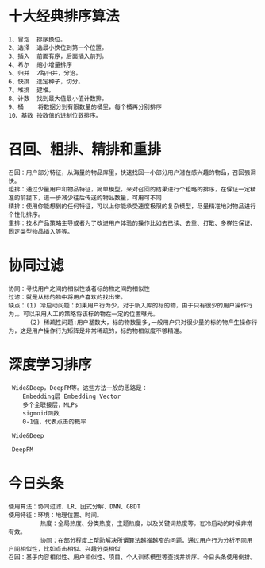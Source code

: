 # 十大经典排序算法
    1、冒泡  排序换位。
    2、选择  选最小换位到第一个位置。
    3、插入  前面有序，后面插入前列。
    4、希尔  缩小增量排序
    5、归并  2路归并，分治。
    6、快排  选定种子，切分。
    7、堆排  建堆。
    8、计数  找到最大值最小值计数排。
    9、桶    将数据分到有限数量的桶里，每个桶再分别排序
    10、基数 按数值的进制位数排序。
   
# 召回、粗排、精排和重排
    召回：用户部分特征，从海量的物品库里，快速找回一小部分用户潜在感兴趣的物品，召回强调快。
    粗排：通过少量用户和物品特征，简单模型，来对召回的结果进行个粗略的排序，在保证一定精准的前提下，进一步减少往后传送的物品数量，可用可不同
    精排：使用你能想到的任何特征，可以上你能承受速度极限的复杂模型，尽量精准地对物品进行个性化排序。
    重排：技术产品策略主导或者为了改进用户体验的操作比如去已读、去重、打散、多样性保证、固定类型物品插入等等。

# 协同过滤
    协同：寻找用户之间的相似性或者标的物之间的相似性
    过滤：就是从标的物中将用户喜欢的找出来。
    缺点：(1) 冷启动问题：如果用户行为少，对于新入库的标的物，由于只有很少的用户操作行为，。可以采用人工的策略将该标的物在一定的位置曝光。
          (2) 稀疏性问题:用户基数大，标的物数量多,一般用户只对很少量的标的物产生操作行为，这是用户操作行为矩阵是非常稀疏的，标的物相似度不够精准。

# 深度学习排序
     Wide&Deep，DeepFM等。这些方法一般的思路是：
        Embedding层 Embedding Vector 
        多个全联接层，MLPs
        sigmoid函数
        0-1值，代表点击的概率

     Wide&Deep
     
     DeepFM


# 今日头条
    使用算法：协同过滤、LR、因式分解、DNN、GBDT
    使用特征：环境：地理位置、时间。
             热度：全局热度、分类热度，主题热度，以及关键词热度等。在冷启动的时候非常有效。
             协同：在部分程度上帮助解决所谓算法越推越窄的问题，通过用户行为分析不同用户间相似性，比如点击相似、兴趣分类相似
    召回：基于内容相似性、用户相似性、项目、个人训练模型等查找并排序。今日头条使用倒排。
    
